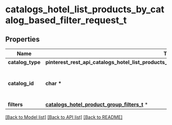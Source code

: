 # catalogs_hotel_list_products_by_catalog_based_filter_request_t

## Properties
Name | Type | Description | Notes
------------ | ------------- | ------------- | -------------
**catalog_type** | **pinterest_rest_api_catalogs_hotel_list_products_by_catalog_based_filter_request_CATALOGTYPE_e** |  | 
**catalog_id** | **char \*** | Catalog id pertaining to the hotel product group. | 
**filters** | [**catalogs_hotel_product_group_filters_t**](catalogs_hotel_product_group_filters.md) \* |  | 

[[Back to Model list]](../README.md#documentation-for-models) [[Back to API list]](../README.md#documentation-for-api-endpoints) [[Back to README]](../README.md)


